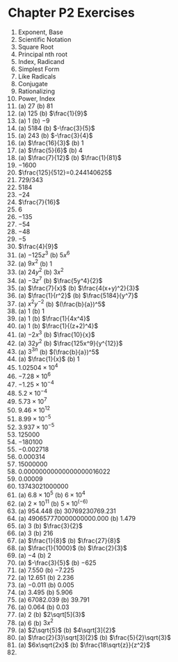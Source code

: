 # Chapter P2 Exercises
1. Exponent, Base
2. Scientific Notation
3. Square Root
4. Principal nth root
5. Index, Radicand
6. Simplest Form
7. Like Radicals
8. Conjugate
9. Rationalizing
10. Power, Index
11. (a) $27$ (b) $81$
12. (a) $125$ (b) $\frac{1}{9}$
13. (a) $1$ (b) $-9$
14. (a) $5184$ (b) $-\frac{3}{5}$
15. (a) $243$ (b) $-\frac{3}{4}$
16. (a) $\frac{16}{3}$ (b) $1$
17. (a) $\frac{5}{6}$ (b) $4$
18. (a) $\frac{7}{12}$ (b) $\frac{1}{81}$
19. $-1600$
20. $\frac{125}{512}=0.244140625$
21. $729/343$
22. $5184$
23. $-24$
24. $\frac{7}{16}$
25. $6$
26. $-135$
27. $-54$
28. $-48$
29. $-5$
30. $\frac{4}{9}$
31. (a) $-125z^3$ (b) $5x^6$
32. (a) $9x^2$ (b) $1$
33. (a) $24y^2$ (b) $3x^2$
34. (a) $-3z^7$ (b) $\frac{5y^4}{2}$
35. (a) $\frac{7}{x}$ (b) $\frac{4(x+y)^2}{3}$
36. (a) $\frac{1}{r^2}$ (b) $\frac{5184}{y^7}$
37. (a) $x^2y^{-2}$ (b) $(\frac{b}{a})^5$
38. (a) $1$ (b) $1$
39. (a) $1$ (b) $\frac{1}{4x^4}$
40. (a) $1$ (b) $\frac{1}{(z+2)^4}$
41. (a) $-2x^3$ (b) $\frac{10}{x}$
42. (a) $32y^2$ (b) $\frac{125x^9}{y^{12}}$
43. (a) $3^{3n}$ (b) $(\frac{b}{a})^5$
44. (a) $\frac{1}{x}$ (b) $1$
45. $1.02504 \times 10^4$
46. $-7.28 \times 10^6$
47. $-1.25 \times 10^{-4}$
48. $5.2 \times 10^{-4}$
49. $5.73 \times 10^7$
50. $9.46 \times 10^{12}$
51. $8.99 \times 10^{-5}$
52. $3.937 \times 10^{-5}$
53. $125000$
54. $-180100$
55. $-0.002718$
56. $0.000314$
57. $15000000$
58. $0.00000000000000000016022$
59. $0.00009$
60. $13743021000000$
61. (a) $6.8 \times 10^5$ (b) $6 \times 10^4$
62. (a) $2 \times 10^11$ (b) $5 \times 10^(-6)$
63. (a) $954.448$ (b) $30769230769.231$
64. (a) $490657770000000000.000$ (b) $1.479$
65. (a) $3$ (b) $\frac{3}{2}$
66. (a) $3$ (b) $216$
67. (a) $\frac{1}{8}$ (b) $\frac{27}{8}$
68. (a) $\frac{1}{1000}$ (b) $\frac{2}{3}$
69. (a) $-4$ (b) $2$
70. (a) $-\frac{3}{5}$ (b) $-625$
71. (a) $7.550$ (b) $-7.225$
72. (a) $12.651$ (b) $2.236$
73. (a) $-0.011$ (b) $0.005$
74. (a) $3.495$ (b) $5.906$
75. (a) $67082.039$ (b) $39.791$
76. (a) $0.064$ (b) $0.03$
77. (a) $2$ (b) $2\sqrt[5]{3}$
78. (a) $6$ (b) $3x^2$
79. (a) $2\sqrt{5}$ (b) $4\sqrt[3]{2}$
80. (a) $\frac{2}{3}\sqrt[3]{2}$ (b) $\frac{5}{2}\sqrt{3}$
81. (a) $6x\sqrt{2x}$ (b) $\frac{18\sqrt{z}}{z^2}$
82. 